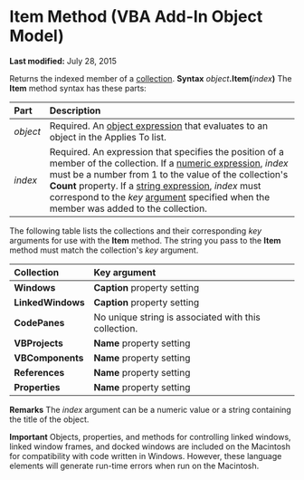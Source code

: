 
# Item Method (VBA Add-In Object Model)

 **Last modified:** July 28, 2015


Returns the indexed member of a  [collection](b8bdf64f-5920-1ae9-16d0-b26d09524a30.md).
 **Syntax**
 _object_**.Item(**_index_**)**
The  **Item** method syntax has these parts:


|**Part**|**Description**|
|:-----|:-----|
| _object_|Required. An  [object expression](b8bdf64f-5920-1ae9-16d0-b26d09524a30.md) that evaluates to an object in the Applies To list.|
| _index_|Required. An expression that specifies the position of a member of the collection. If a  [numeric expression](b8bdf64f-5920-1ae9-16d0-b26d09524a30.md),  _index_ must be a number from 1 to the value of the collection's **Count** property. If a [string expression](b8bdf64f-5920-1ae9-16d0-b26d09524a30.md),  _index_ must correspond to the _key_ [argument](b8bdf64f-5920-1ae9-16d0-b26d09524a30.md) specified when the member was added to the collection.|
The following table lists the collections and their corresponding  _key_ arguments for use with the **Item** method. The string you pass to the **Item** method must match the collection's _key_ argument.


|**Collection**|**Key argument**|
|:-----|:-----|
| **Windows**| **Caption** property setting|
| **LinkedWindows**| **Caption** property setting|
| **CodePanes**|No unique string is associated with this collection.|
| **VBProjects**| **Name** property setting|
| **VBComponents**| **Name** property setting|
| **References**| **Name** property setting|
| **Properties**| **Name** property setting|
 **Remarks**
The  _index_ argument can be a numeric value or a string containing the title of the object.


 **Important**  Objects, properties, and methods for controlling linked windows, linked window frames, and docked windows are included on the Macintosh for compatibility with code written in Windows. However, these language elements will generate run-time errors when run on the Macintosh.



